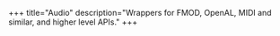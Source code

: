 +++
title="Audio"
description="Wrappers for FMOD, OpenAL, MIDI and similar, and higher level APIs."
+++